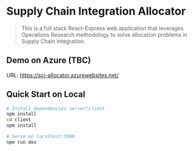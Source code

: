 # Supply Chain Integration Allocator

> This is a full stack React-Express web application that leverages Operations Research methodology to solve allocation problems in Supply Chain Integration.

## Demo on Azure (TBC)
URL: https://sci-allocator.azurewebsites.net/

## Quick Start on Local

```bash
# Install dependencies server/client
npm install
cd client
npm install

# Serve on localhost:3000
npm run dev
```
